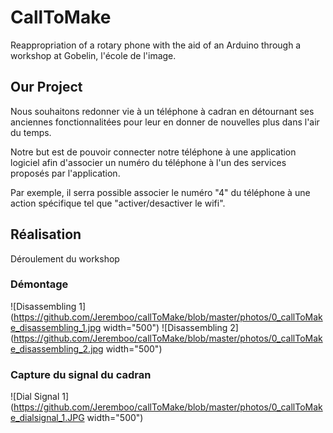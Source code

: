 # CallToMake

Reappropriation of a rotary phone with the aid of an Arduino through a workshop at Gobelin, l'école de l'image.

## Our Project 

Nous souhaitons redonner vie à un téléphone à cadran en détournant ses anciennes fonctionnalitées pour leur en donner de nouvelles plus dans l'air du temps. 

Notre but est de pouvoir connecter notre téléphone à une application logiciel afin d'associer un numéro du téléphone à l'un des services proposés par l'application.

Par exemple, il serra possible associer le numéro "4" du téléphone à une action spécifique tel que "activer/desactiver le wifi".

## Réalisation

  Déroulement du workshop

### Démontage

![Disassembling 1](https://github.com/Jeremboo/callToMake/blob/master/photos/0_callToMake_disassembling_1.jpg width="500")
![Disassembling 2](https://github.com/Jeremboo/callToMake/blob/master/photos/0_callToMake_disassembling_2.jpg width="500")

### Capture du signal du cadran

![Dial Signal 1](https://github.com/Jeremboo/callToMake/blob/master/photos/0_callToMake_dialsignal_1.JPG width="500")

